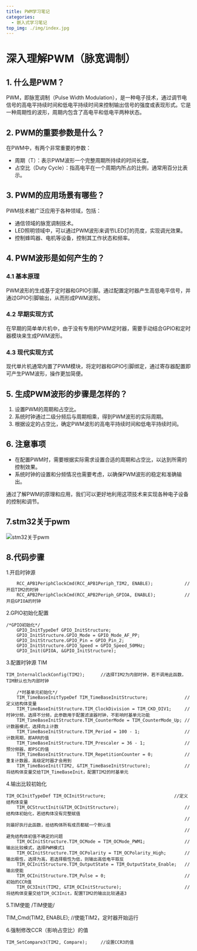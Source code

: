 ```yaml
---
title: PWM学习笔记
categories:
  - 嵌入式学习笔记
top_img: ./img/index.jpg
---
```


# 深入理解PWM（脉宽调制）

## 1. 什么是PWM？

PWM，即脉宽调制（Pulse Width Modulation），是一种电子技术，通过调节电信号的高电平持续时间和低电平持续时间来控制输出信号的强度或表现形式。它是一种周期性的波形，周期内包含了高电平和低电平两种状态。

## 2. PWM的重要参数是什么？

在PWM中，有两个非常重要的参数：
- 周期（T）：表示PWM波形一个完整周期所持续的时间长度。
- 占空比（Duty Cycle）：指高电平在一个周期内所占的比例，通常用百分比表示。

## 3. PWM的应用场景有哪些？

PWM技术被广泛应用于各种领域，包括：
- 通信领域的脉宽调制技术。
- LED照明领域中，可以通过PWM波形来调节LED灯的亮度，实现调光效果。
- 控制蜂鸣器、电机等设备，控制其工作状态和频率。

## 4. PWM波形是如何产生的？

### 4.1 基本原理

PWM波形的生成基于定时器和GPIO引脚。通过配置定时器产生高低电平信号，并通过GPIO引脚输出，从而形成PWM波形。

### 4.2 早期实现方式

在早期的简单单片机中，由于没有专用的PWM定时器，需要手动结合GPIO和定时器模块来生成PWM波形。

### 4.3 现代实现方式

现代单片机通常内置了PWM模块，将定时器和GPIO引脚绑定，通过寄存器配置即可产生PWM波形，操作更加简便。

## 5. 生成PWM波形的步骤是怎样的？

1. 设置PWM的周期和占空比。
2. 系统时钟通过二级分频后与周期相乘，得到PWM波形的实际周期。
3. 根据设定的占空比，确定PWM波形的高电平持续时间和低电平持续时间。

## 6. 注意事项

- 在配置PWM时，需要根据实际需求设置合适的周期和占空比，以达到所需的控制效果。
- 系统时钟的设置和分频情况也需要考虑，以确保PWM波形的稳定和准确输出。

通过了解PWM的原理和应用，我们可以更好地利用这项技术来实现各种电子设备的控制和调节。

## 7.stm32关于pwm
![stm32关于pwm](https://s2.loli.net/2024/03/12/HUxKWMLRZapGY41.jpg)

## 8.代码步骤
1.开启时钟源
```/*开启时钟*/
	RCC_APB1PeriphClockCmd(RCC_APB1Periph_TIM2, ENABLE);			//开启TIM2的时钟
	RCC_APB2PeriphClockCmd(RCC_APB2Periph_GPIOA, ENABLE);			//开启GPIOA的时钟
```
2.GPIO初始化配置
```
/*GPIO初始化*/
	GPIO_InitTypeDef GPIO_InitStructure;
	GPIO_InitStructure.GPIO_Mode = GPIO_Mode_AF_PP;
	GPIO_InitStructure.GPIO_Pin = GPIO_Pin_2;
	GPIO_InitStructure.GPIO_Speed = GPIO_Speed_50MHz;
	GPIO_Init(GPIOA, &GPIO_InitStructure);		
```

3.配置时钟源 TIM
```
TIM_InternalClockConfig(TIM2);		//选择TIM2为内部时钟，若不调用此函数，TIM默认也为内部时钟
	
	/*时基单元初始化*/
	TIM_TimeBaseInitTypeDef TIM_TimeBaseInitStructure;				//定义结构体变量
	TIM_TimeBaseInitStructure.TIM_ClockDivision = TIM_CKD_DIV1;     //时钟分频，选择不分频，此参数用于配置滤波器时钟，不影响时基单元功能
	TIM_TimeBaseInitStructure.TIM_CounterMode = TIM_CounterMode_Up; //计数器模式，选择向上计数
	TIM_TimeBaseInitStructure.TIM_Period = 100 - 1;                 //计数周期，即ARR的值
	TIM_TimeBaseInitStructure.TIM_Prescaler = 36 - 1;               //预分频器，即PSC的值
	TIM_TimeBaseInitStructure.TIM_RepetitionCounter = 0;            //重复计数器，高级定时器才会用到
	TIM_TimeBaseInit(TIM2, &TIM_TimeBaseInitStructure);             //将结构体变量交给TIM_TimeBaseInit，配置TIM2的时基单元
```

4.输出比较初始化
```
TIM_OCInitTypeDef TIM_OCInitStructure;							//定义结构体变量
	TIM_OCStructInit(&TIM_OCInitStructure);                         //结构体初始化，若结构体没有完整赋值
	                                                                //则最好执行此函数，给结构体所有成员都赋一个默认值
	                                                                //避免结构体初值不确定的问题
	TIM_OCInitStructure.TIM_OCMode = TIM_OCMode_PWM1;               //输出比较模式，选择PWM模式1
	TIM_OCInitStructure.TIM_OCPolarity = TIM_OCPolarity_High;       //输出极性，选择为高，若选择极性为低，则输出高低电平取反
	TIM_OCInitStructure.TIM_OutputState = TIM_OutputState_Enable;   //输出使能
	TIM_OCInitStructure.TIM_Pulse = 0;								//初始的CCR值
	TIM_OC3Init(TIM2, &TIM_OCInitStructure);                        //将结构体变量交给TIM_OC3Init，配置TIM2的输出比较通道3
```

5.TIM使能
/TIM使能/

TIM_Cmd(TIM2, ENABLE); //使能TIM2，定时器开始运行

6.强制修改CCR（影响占空比）的值
```
TIM_SetCompare3(TIM2, Compare);		//设置CCR3的值
```